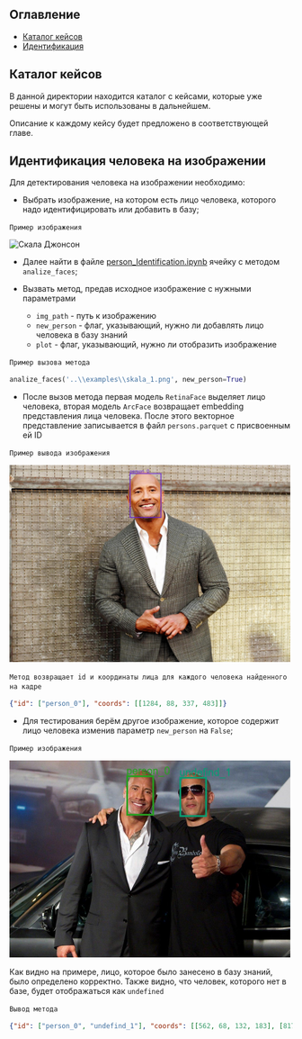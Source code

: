 ## Оглавление
- [Каталог кейсов](#Каталог-кейсов)
- [Идентификация](#Идентификация-человека-на-изображении)


## Каталог кейсов

В данной директории находится каталог с кейсами, которые уже решены и могут быть использованы в дальнейшем.

Описание к каждому кейсу будет предложено в соответствующей главе.

## Идентификация человека на изображении

Для детектирования человека на изображении необходимо:
- Выбрать изображение, на котором есть лицо человека, которого надо идентифицировать или добавить в базу;

`Пример изображения`

<img alt="Скала Джонсон" src="image\\image.png" width="500" height="350">

<br>

- Далее найти в файле [person_Identification.ipynb](person_Identification.ipynb) ячейку с методом `analize_faces`;

- Вызвать метод, предав исходное изображение c нужными параметрами
    - `img_path` - путь к изображению
    - `new_person` - флаг, указывающий, нужно ли добавлять лицо человека в базу знаний
    - `plot` - флаг, указывающий, нужно ли отобразить изображение

`Пример вызова метода`

```python
analize_faces('..\\examples\\skala_1.png', new_person=True)
```
    

- После вызов метода первая модель `RetinaFace` выделяет лицо человека, вторая модель `ArcFace` возвращает embedding представления лица человека. После этого векторное представление записывается в файл `persons.parquet` с присвоенным ей ID

`Пример вывода изображения`

<img alt="Скала Джонсон" src="image\\output_1.jpg" width="500" height="350">

<br>

`Метод возвращает id и координаты лица для каждого человека найденного на кадре`

```json
{"id": ["person_0"], "coords": [[1284, 88, 337, 483]]}
```

- Для тестирования берём другое изображение, которое содержит лицо человека изменив параметр `new_person` на `False`;

`Пример изображения`

<img alt="Скала Джонсон и Вин Дизелем" src="image\\output_2.jpg" width="500" height="350">

<br>

Как видно на примере, лицо, которое было занесено в базу знаний, было определено корректно. Также видно, что человек, которого нет в базе, будет отображаться как `undefined`

`Вывод метода`

```json
{"id": ["person_0", "undefind_1"], "coords": [[562, 68, 132, 183], [817, 75, 131, 182]]}
```